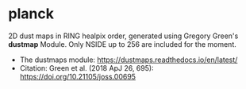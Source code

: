# planck #

2D dust maps in RING healpix order, generated using Gregory Green's **dustmap** Module. Only NSIDE up to 256 are included for the moment.

* The dustmaps module: https://dustmaps.readthedocs.io/en/latest/ 
* Citation: Green et al. (2018 ApJ 26, 695): https://doi.org/10.21105/joss.00695
 


